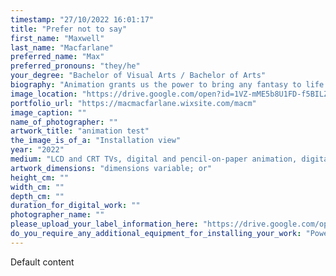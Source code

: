 ```yaml
---
timestamp: "27/10/2022 16:01:17"
title: "Prefer not to say"
first_name: "Maxwell"
last_name: "Macfarlane"
preferred_name: "Max"
preferred_pronouns: "they/he"
your_degree: "Bachelor of Visual Arts / Bachelor of Arts"
biography: "Animation grants us the power to bring any fantasy to life in motion. Pre-digital “2D” animation, in all its handmade forms, might bring us closest to this act of creation. This work - like all animated work - is a negotiation between aestheticism, nostalgia, and the enormous expense of labour required to make an image move. Weaponising technological nostalgia to sooth the uneasy residence of the animated image in gallery space, the installation describes a longing for the obsolete."
image_location: "https://drive.google.com/open?id=1VZ-mME5b8U1FD-f5BILZNwzgPbvNEN8b"
portfolio_url: "https://macmacfarlane.wixsite.com/macm"
image_caption: ""
name_of_photographer: ""
artwork_title: "animation test"
the_image_is_of_a: "Installation view"
year: "2022"
medium: "LCD and CRT TVs, digital and pencil-on-paper animation, digital compositing"
artwork_dimensions: "dimensions variable; or"
height_cm: ""
width_cm: ""
depth_cm: ""
duration_for_digital_work: ""
photographer_name: ""
please_upload_your_label_information_here: "https://drive.google.com/open?id=1mUwc_jWMgnH2dgx3bCEBpmJJfnlTf4o-"
do_you_require_any_additional_equipment_for_installing_your_work: "Power outlet, Media player, Plinth (please specify approximate size below), probably 4 media players (and associated av cabling if possible)"
---
```


Default content